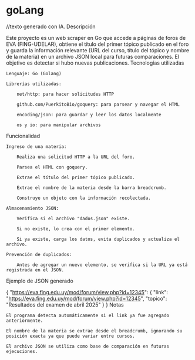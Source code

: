 # goLang
//texto generado con IA.
Descripción

Este proyecto es un web scraper en Go que accede a páginas de foros de EVA (FING-UDELAR), obtiene el título del primer tópico publicado en el foro y guarda la información relevante (URL del curso, título del tópico y nombre de la materia) en un archivo JSON local para futuras comparaciones. El objetivo es detectar si hubo nuevas publicaciones.
Tecnologías utilizadas

    Lenguaje: Go (Golang)

    Librerías utilizadas:

        net/http: para hacer solicitudes HTTP

        github.com/PuerkitoBio/goquery: para parsear y navegar el HTML

        encoding/json: para guardar y leer los datos localmente

        os y io: para manipular archivos

Funcionalidad

    Ingreso de una materia:

        Realiza una solicitud HTTP a la URL del foro.

        Parsea el HTML con goquery.

        Extrae el título del primer tópico publicado.

        Extrae el nombre de la materia desde la barra breadcrumb.

        Construye un objeto con la información recolectada.

    Almacenamiento JSON:

        Verifica si el archivo "dados.json" existe.

        Si no existe, lo crea con el primer elemento.

        Si ya existe, carga los datos, evita duplicados y actualiza el archivo.

    Prevención de duplicados:

        Antes de agregar un nuevo elemento, se verifica si la URL ya está registrada en el JSON.

Ejemplo de JSON generado

{
"https://eva.fing.edu.uy/mod/forum/view.php?id=12345": {
"link": "https://eva.fing.edu.uy/mod/forum/view.php?id=12345",
"topico": "Resultados del examen de abril 2025"
}
}
Notas

    El programa detecta automáticamente si el link ya fue agregado anteriormente.

    El nombre de la materia se extrae desde el breadcrumb, ignorando su posición exacta ya que puede variar entre cursos.

    El archivo JSON se utiliza como base de comparación en futuras ejecuciones.